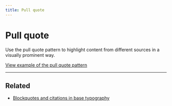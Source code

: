 ```yaml
---
title: Pull quote
---
```


# Pull quote

Use the pull quote pattern to highlight content from different sources in a
visually prominent way.

<a href="https://vanilla-framework.github.io/vanilla-framework/examples/patterns/pull-quotes/"
    class="js-example">
    View example of the pull quote pattern
</a>

<hr />

## Related

* [Blockquotes and citations in base typography](/en/base/typography/#blockquotes-and-citations)
